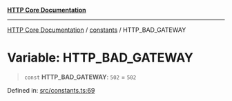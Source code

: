 [**HTTP Core Documentation**](../../README.md)

***

[HTTP Core Documentation](../../README.md) / [constants](../README.md) / HTTP\_BAD\_GATEWAY

# Variable: HTTP\_BAD\_GATEWAY

> `const` **HTTP\_BAD\_GATEWAY**: `502` = `502`

Defined in: [src/constants.ts:69](https://github.com/stonemjs/http-core/blob/f8360abdd8e841f59cefcfadd322bcf66d52c95b/src/constants.ts#L69)
